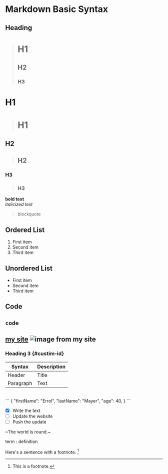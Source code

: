 # Markdown Basic Syntax
## Heading
> # H1
> ## H2
> ### H3


# H1
> # H1

## H2
> ## H2

### H3
> ### H3

**bold text**<br>
*italicized text*
>blockquote

## Ordered List
1. First item
2. Second item
3. Third item

## Unordered List
- First item
- Second item
- Third item

## Code
`code`
---
[my site](https://www.ekmstudios.com)
![image from my site](https://www.ekmstudios.com/images/usm-cut-2b.png)
---
### Heading 3 {#custim-id}

| Syntax | Description |
| ------ | ----------- |
| Header | Title |
| Paragraph | Text |
<br>
```
{
  "firstName": "Errol",
  "lastName": "Mayer",
  "age": 40,
 }
 ```
 
 - [x] Write the text
 - [ ] Update the website
 - [ ] Push the update
 
 ~The world is round.~
 
 term
 : definition
 
 Here's a sentence with a footnote. [^1]
 [^1]: This is a footnote.
 
 
